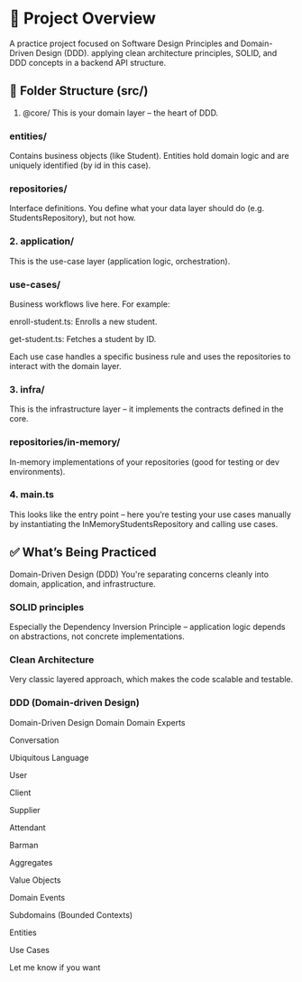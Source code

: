 # 🧠 Project Overview
A practice project focused on Software Design Principles and Domain-Driven Design (DDD). applying clean architecture principles, SOLID, and DDD concepts in a backend API structure.

## 📁 Folder Structure (src/)
1. @core/
This is your domain layer – the heart of DDD.

### entities/
Contains business objects (like Student). Entities hold domain logic and are uniquely identified (by id in this case).

### repositories/
Interface definitions. You define what your data layer should do (e.g. StudentsRepository), but not how.

### 2. application/
This is the use-case layer (application logic, orchestration).

### use-cases/
Business workflows live here. For example:

enroll-student.ts: Enrolls a new student.

get-student.ts: Fetches a student by ID.

Each use case handles a specific business rule and uses the repositories to interact with the domain layer.

### 3. infra/
This is the infrastructure layer – it implements the contracts defined in the core.

### repositories/in-memory/
In-memory implementations of your repositories (good for testing or dev environments).

### 4. main.ts
This looks like the entry point – here you’re testing your use cases manually by instantiating the InMemoryStudentsRepository and calling use cases.

## ✅ What’s Being Practiced
Domain-Driven Design (DDD)
You're separating concerns cleanly into domain, application, and infrastructure.

### SOLID principles
Especially the Dependency Inversion Principle – application logic depends on abstractions, not concrete implementations.

### Clean Architecture
Very classic layered approach, which makes the code scalable and testable.

### DDD (Domain-driven Design)

Domain-Driven Design
Domain
Domain Experts

Conversation

Ubiquitous Language

User

Client

Supplier

Attendant

Barman

Aggregates

Value Objects

Domain Events

Subdomains (Bounded Contexts)

Entities

Use Cases

Let me know if you want
